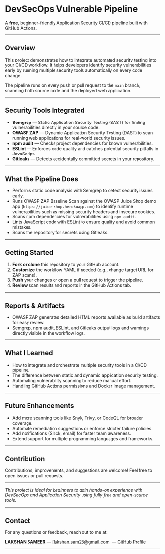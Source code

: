 # DevSecOps Vulnerable Pipeline

A **free**, beginner-friendly Application Security CI/CD pipeline built with GitHub Actions.

---

## Overview

This project demonstrates how to integrate automated security testing into your CI/CD workflow. It helps developers identify security vulnerabilities early by running multiple security tools automatically on every code change.

The pipeline runs on every push or pull request to the `main` branch, scanning both source code and the deployed web application.

---

## Security Tools Integrated

- **Semgrep** — Static Application Security Testing (SAST) for finding vulnerabilities directly in your source code.
- **OWASP ZAP** — Dynamic Application Security Testing (DAST) to scan running web applications for real-world security issues.
- **npm audit** — Checks project dependencies for known vulnerabilities.
- **ESLint** — Enforces code quality and catches potential security pitfalls in JavaScript.
- **Gitleaks** — Detects accidentally committed secrets in your repository.

---

## What the Pipeline Does

- Performs static code analysis with Semgrep to detect security issues early.  
- Runs OWASP ZAP Baseline Scan against the OWASP Juice Shop demo app (`https://juice-shop.herokuapp.com`) to identify runtime vulnerabilities such as missing security headers and insecure cookies.  
- Scans npm dependencies for vulnerabilities using `npm audit`.  
- Lints JavaScript code with ESLint to ensure quality and avoid common mistakes.  
- Scans the repository for secrets using Gitleaks.

---

## Getting Started

1. **Fork or clone** this repository to your GitHub account.  
2. **Customize** the workflow YAML if needed (e.g., change target URL for ZAP scans).  
3. **Push** your changes or open a pull request to trigger the pipeline.  
4. **Review** scan results and reports in the GitHub Actions tab.

---

## Reports & Artifacts

- OWASP ZAP generates detailed HTML reports available as build artifacts for easy review.  
- Semgrep, npm audit, ESLint, and Gitleaks output logs and warnings directly visible in the workflow logs.

---

## What I Learned

- How to integrate and orchestrate multiple security tools in a CI/CD pipeline.  
- The difference between static and dynamic application security testing.  
- Automating vulnerability scanning to reduce manual effort.  
- Handling GitHub Actions permissions and Docker image management.

---

## Future Enhancements

- Add more scanning tools like Snyk, Trivy, or CodeQL for broader coverage.  
- Automate remediation suggestions or enforce stricter failure policies.  
- Add notifications (Slack, email) for faster team awareness.  
- Extend support for multiple programming languages and frameworks.

---

## Contribution

Contributions, improvements, and suggestions are welcome! Feel free to open issues or pull requests.

---

*This project is ideal for beginners to gain hands-on experience with DevSecOps and Application Security using fully free and open-source tools.*

---

## Contact

For any questions or feedback, reach out to me at:

**LAKSHAN SAMEER** — [lakshan.sam28@gmail.com] — [GitHub Profile](https://github.com/Lsam18)

---

